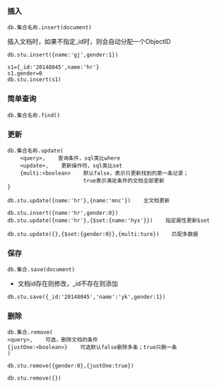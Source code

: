 ### 插入

```
db.集合名称.insert(document)
```

插入文档时，如果不指定\_id时，则会自动分配一个ObjectID

```
db.stu.insert({name:'gj',gender:1})
```

```
s1={_id:'20148045',name:'hr'}
s1.gender=0
db.stu.insert(s1)
```

### 简单查询

```
db.集合名称.find()
```

### 更新

```
db.集合名称.update(
    <query>,    查询条件，sql类比where
    <update>,    更新操作符，sql类比set
    {multi:<boolean>    默认false，表示只更新找到的第一条记录；
                        true表示满足条件的文档全部更新
}
```

```
db.stu.update({name:'hr'},{name:'mnc'})    全文档更新
```

```
db.stu.insert({name:'hr',gender:0})
db.stu.update({name:'hr'},{$set:{name:'hys'}})    指定属性更新$set
```

```
db.stu.update({},{$set:{gender:0}},{multi:ture})    匹配多数据
```

### 保存

```
db.集合.save(document)
```

* 文档id存在则修改，\_id不存在则添加

```
db.stu.save({_id:'20148045','name':'yk',gender:1})
```

### 删除

```
db.集合.remove(
<query>,    可选，删除文档的条件
{justOne:<boolean>}    可选默认false删除多条；true只删一条
)
```

```
db.stu.remove({gender:0},{justOne:true})
```

```
db.stu.remove({})
```



